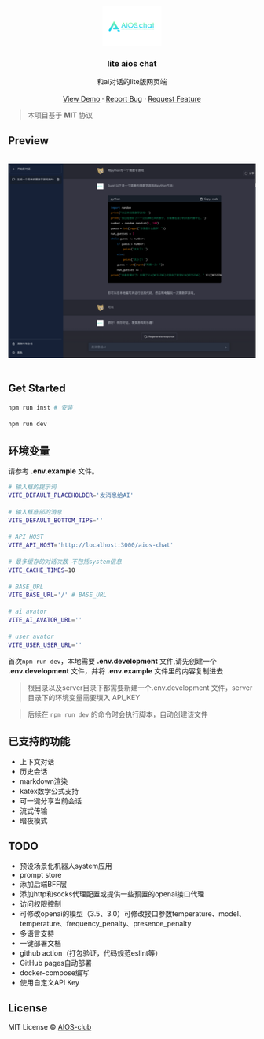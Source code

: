 <div align="center">
  <a href="https://github.com/AIOS-club/lite.aios.chat">
    <img src="src/assets/img/AIOS-LOGO.png" alt="Logo" width="120" height="80">
  </a>

  <h3 align="center">lite aios chat</h3>

  <p align="center">
    和ai对话的lite版网页端
    <br />
    <br />
    <a href="">View Demo</a>
    ·
    <a href="https://github.com/AIOS-club/lite.aios.chat/issues">Report Bug</a>
    ·
    <a href="https://github.com/AIOS-club/lite.aios.chat/issues">Request Feature</a>
  </p>
</div>

> 本项目基于 **MIT** 协议

## Preview
<br />
<img src="src/assets/img/screenshot.png" />
<br />
<br />

## Get Started
```bash
npm run inst # 安装

npm run dev
```

## 环境变量
请参考 **.env.example** 文件。<br />
```bash
# 输入框的提示词
VITE_DEFAULT_PLACEHOLDER='发消息给AI'

# 输入框底部的消息
VITE_DEFAULT_BOTTOM_TIPS=''

# API_HOST
VITE_API_HOST='http://localhost:3000/aios-chat'

# 最多缓存的对话次数 不包括system信息
VITE_CACHE_TIMES=10

# BASE_URL
VITE_BASE_URL='/' # BASE_URL

# ai avator
VITE_AI_AVATOR_URL=''

# user avator
VITE_USER_USER_URL=''
```

首次```npm run dev```，本地需要 **.env.development** 文件,请先创建一个 **.env.development** 文件，并将 **.env.example** 文件里的内容复制进去
> 根目录以及server目录下都需要新建一个.env.development 文件，server目录下的环境变量需要填入 API_KEY

> 后续在 ```npm run dev``` 的命令时会执行脚本，自动创建该文件


## 已支持的功能
- 上下文对话
- 历史会话
- markdown渲染
- katex数学公式支持
- 可一键分享当前会话
- 流式传输
- 暗夜模式

## TODO
- 预设场景化机器人system应用
- prompt store
- 添加后端BFF层
- 添加http和socks代理配置或提供一些预置的openai接口代理
- 访问权限控制
- 可修改openai的模型（3.5、3.0）可修改接口参数temperature、model、temperature、frequency_penalty、presence_penalty
- 多语言支持
- 一键部署文档
- github action（打包验证，代码规范eslint等）
- GitHub pages自动部署
- docker-compose编写
- 使用自定义API Key

## License

MIT License © [AIOS-club](./LICENSE)